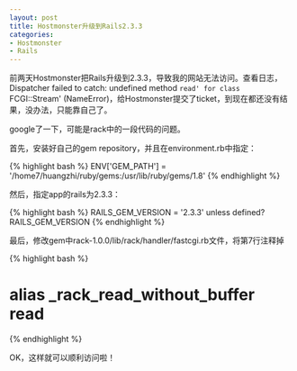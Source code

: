 ```yaml
---
layout: post
title: Hostmonster升级到Rails2.3.3
categories:
- Hostmonster
- Rails
---
```

前两天Hostmonster把Rails升级到2.3.3，导致我的网站无法访问。查看日志，Dispatcher failed to catch: undefined method `read' for class `FCGI::Stream' (NameError)，给Hostmonster提交了ticket，到现在都还没有结果，没办法，只能靠自己了。

google了一下，可能是rack中的一段代码的问题。

首先，安装好自己的gem repository，并且在environment.rb中指定：

{% highlight bash %}
ENV['GEM_PATH'] = '/home7/huangzhi/ruby/gems:/usr/lib/ruby/gems/1.8'
{% endhighlight %}

然后，指定app的rails为2.3.3：

{% highlight bash %}
RAILS_GEM_VERSION = '2.3.3' unless defined? RAILS_GEM_VERSION
{% endhighlight %}

最后，修改gem中rack-1.0.0/lib/rack/handler/fastcgi.rb文件，将第7行注释掉

{% highlight bash %}
#  alias _rack_read_without_buffer read
{% endhighlight %}

OK，这样就可以顺利访问啦！

